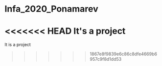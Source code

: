 # Infa_2020_Ponamarev
<<<<<<< HEAD
It's a project
=======
It is a project
>>>>>>> 1867e8f9839e6c86c8dfe4669b6957c9f8d1dd53
